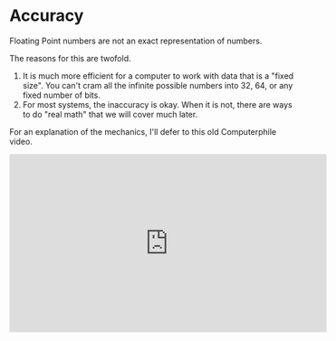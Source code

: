 # Accuracy

Floating Point numbers are not an exact representation of numbers.

The reasons for this are twofold.

1. It is much more efficient for a computer to work with data that is a "fixed size". You can't cram all the infinite possible
numbers into 32, 64, or any fixed number of bits.
2. For most systems, the inaccuracy is okay. When it is not, there are ways to do "real math" that we will cover much later.

<!-- TODO: Cover BigInteger and BigDecimal and link back here. -->
<!-- TODO: Write an actual explanation and don't defer to computerphile. -->

For an explanation of the mechanics, I'll defer to this old Computerphile video.

<iframe width="560" height="315" src="https://www.youtube.com/embed/PZRI1IfStY0" title="YouTube video player" frameborder="0" allow="accelerometer; autoplay; clipboard-write; encrypted-media; gyroscope; picture-in-picture; web-share" allowfullscreen></iframe>
